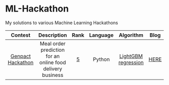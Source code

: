# ML-Hackathon
My solutions to various Machine Learning Hackathons



| Contest | Description | Rank | Language | Algorithm | Blog  |
| :-----: | :---------: | :--: | :------: | :-------: | :---: |
| [Genpact Hackathon](https://datahack.analyticsvidhya.com/contest/genpact-machine-learning-hackathon/pvt_lb) | Meal order prediction for an online food delivery business | [5](https://datahack.analyticsvidhya.com/contest/genpact-machine-learning-hackathon/pvt_lb) | Python | [LightGBM regression](https://lightgbm.readthedocs.io/en/latest/) | [HERE](https://varunbpatil.github.io/2018/12/25/genpact-ml-hackathon.html) |